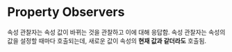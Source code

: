 # Property Observers

속성 관찰자는 속성 값이 바뀌는 것을 관찰하고 이에 대해 응답함. 속성 관찰자는 속성의 값을 설정할 때마다 호출되는데, 새로운 값이 속성의 **현재 값과 같더라도** 호출됨.
